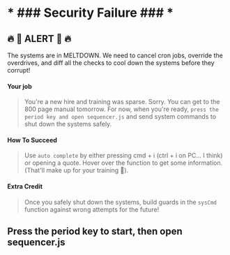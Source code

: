 # * ### Security Failure ### *
## 🔥 🚨 ALERT 🚨 🔥

  The systems are in MELTDOWN. We need to cancel cron jobs, override the overdrives, and diff all the checks to cool down the systems before they corrupt!
  
  #### Your job
  > You're a new hire and training was sparse. Sorry. You can get to the 800 page manual tomorrow. For now, when you're ready, `press the period key and open sequencer.js` and send system commands to shut down the systems safely.
  #### How To Succeed
  > Use `auto complete` by either pressing cmd + i (ctrl + i on PC... I think) or opening a quote. Hover over the function to get some information. (That'll make up for your training 👀).

  #### Extra Credit
  > Once you safely shut down the systems, build guards in the `sysCmd` function against wrong attempts for the future!

  ## Press the period key to start, then open sequencer.js
